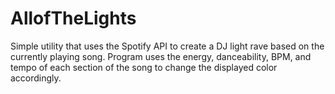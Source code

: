 # AllofTheLights
Simple utility that uses the Spotify API to create a DJ light rave based on the currently playing song. 
Program uses the energy, danceability, BPM, and tempo of each section of the song to change the displayed color accordingly.
